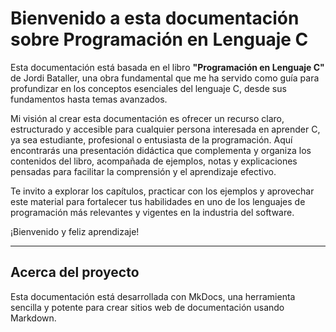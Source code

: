 # Bienvenido a esta documentación sobre Programación en Lenguaje C

Esta documentación está basada en el libro **"Programación en Lenguaje C"** de Jordi Bataller, una obra fundamental que me ha servido como guía para profundizar en los conceptos esenciales del lenguaje C, desde sus fundamentos hasta temas avanzados.

Mi visión al crear esta documentación es ofrecer un recurso claro, estructurado y accesible para cualquier persona interesada en aprender C, ya sea estudiante, profesional o entusiasta de la programación. Aquí encontrarás una presentación didáctica que complementa y organiza los contenidos del libro, acompañada de ejemplos, notas y explicaciones pensadas para facilitar la comprensión y el aprendizaje efectivo.

Te invito a explorar los capítulos, practicar con los ejemplos y aprovechar este material para fortalecer tus habilidades en uno de los lenguajes de programación más relevantes y vigentes en la industria del software.

¡Bienvenido y feliz aprendizaje!

---

## Acerca del proyecto

Esta documentación está desarrollada con MkDocs, una herramienta sencilla y potente para crear sitios web de documentación usando Markdown.

